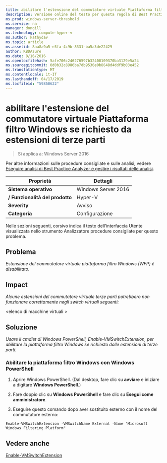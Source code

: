 ```yaml
---
title: abilitare l'estensione del commutatore virtuale Piattaforma filtro Windows se richiesto da estensioni di terze parti
description: Versione online del testo per questa regola di Best Practices Analyzer.
ms.prod: windows-server-threshold
ms.service: na
manager: dongill
ms.technology: compute-hyper-v
ms.author: kathydav
ms.topic: article
ms.assetid: 8aa8a9a5-e3fa-4c9b-8331-ba5a3de22429
author: KBDAzure
ms.date: 8/16/2016
ms.openlocfilehash: 5afe706c246276597b32400109370ba3129e5a24
ms.sourcegitcommit: 0d0b32c8986ba7db9536e0b8648d4ddf9b03e452
ms.translationtype: MT
ms.contentlocale: it-IT
ms.lasthandoff: 04/17/2019
ms.locfileid: "59850622"
---
```

# <a name="the-wfp-virtual-switch-extension-should-be-enabled-if-it-is-required-by-third-party-extensions"></a>abilitare l'estensione del commutatore virtuale Piattaforma filtro Windows se richiesto da estensioni di terze parti

>Si applica a: Windows Server 2016

Per altre informazioni sulle procedure consigliate e sulle analisi, vedere [Eseguire analisi di Best Practice Analyzer e gestire i risultati delle analisi](https://go.microsoft.com/fwlink/p/?LinkID=223177).  
  
|Proprietà|Dettagli|  
|-|-|  
|**Sistema operativo**|Windows Server 2016|  
|**/ Funzionalità del prodotto**|Hyper-V|  
|**Severity**|Avviso|  
|**Categoria**|Configurazione|  
  
Nelle sezioni seguenti, corsivo indica il testo dell'interfaccia Utente visualizzata nello strumento Analizzatore procedure consigliate per questo problema.  
  
## <a name="issue"></a>**Problema**  
*Estensione del commutatore virtuale piattaforma filtro Windows (WFP) è disabilitato.*  
  
## <a name="impact"></a>**Impact**  
*Alcune estensioni del commutatore virtuale terze parti potrebbero non funzionare correttamente negli switch virtuali seguenti:*  
  
\<elenco di macchine virtuali >  
  
## <a name="resolution"></a>**Soluzione**  
*Usare il cmdlet di Windows PowerShell, Enable-VMSwitchExtension, per abilitare la piattaforma filtro Windows se richiesto dalle estensioni di terze parti.*  
  
### <a name="enable-the-windows-filtering-platform-using-windows-powershell"></a>Abilitare la piattaforma filtro Windows con Windows PowerShell  
  
1.  Aprire Windows PowerShell. (Dal desktop, fare clic su **avviare** e iniziare a digitare **Windows PowerShell**.)  
  
2.  Fare doppio clic su **Windows PowerShell** e fare clic su **Esegui come amministratore**.  
  
3.  Eseguire questo comando dopo aver sostituito esterno con il nome del commutatore esterno:  
  
```  
Enable-VMSwitchExtension -VMSwitchName External -Name "Microsoft Windows Filtering Platform"  
```  
  
## <a name="see-also"></a>Vedere anche  
[Enable-VMSwitchExtension](https://technet.microsoft.com/library/hh848541.aspx)  
  


